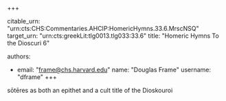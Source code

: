 +++


citable_urn: "urn:cts:CHS:Commentaries.AHCIP:HomericHymns.33.6.MrscNSQ"
target_urn: "urn:cts:greekLit:tlg0013.tlg033:33.6"
title: "Homeric Hymns To the Dioscuri 6"

authors:
- email: "frame@chs.harvard.edu"
  name: "Douglas Frame"
  username: "dframe"
+++

<p>sōtēres as both an epithet and a cult title of the Dioskouroi</p>